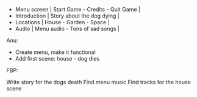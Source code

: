 - Menu screen | Start Game - Credits - Quit Game |
- Introduction | Story about the dog dying |
- Locations | House - Garden - Space |
- Audio | Menu audio - Tons of sad songs |

Anu:

- Create menu, make it functional
- Add first scene: house - dog dies

FBP:

Write story for the dogs death
Find menu music
Find tracks for the house scene
